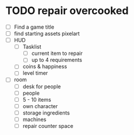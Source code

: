 # TODO repair overcooked

- [ ] Find a game title
- [ ] find starting assets pixelart
- [ ] HUD
  - [ ] Tasklist
    - [ ] current item to repair
    - [ ] up to 4 requirements
  - [ ] coins & happiness
  - [ ] level timer
- [ ] room
  - [ ] desk for people
  - [ ] people
  - [ ] 5 - 10 items
  - [ ] own character
  - [ ] storage ingredients
  - [ ] machines
  - [ ] repair counter space

